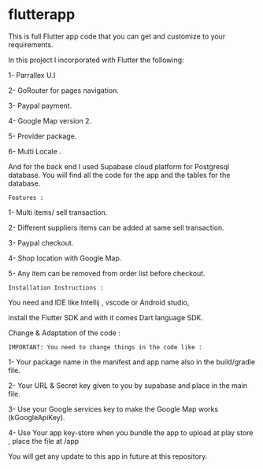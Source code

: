 # flutterapp
This is full Flutter app code that you can get and customize to your requirements.

In this project I incorporated with Flutter the following:


1- Parrallex U.I


2- GoRouter for pages navigation.


3- Paypal payment.


4- Google Map version 2.


5- Provider package.


6- Multi Locale .


And for the back end I used Supabase cloud platform for Postgresql database. You will find all the code for the app and the tables for the database.



    Features :


1- Multi items/ sell transaction.


2- Different suppliers items can be added at same sell transaction.


3- Paypal checkout.


4- Shop location with Google Map.


5- Any item can be removed from order list before checkout.


    Installation Instructions :


You need and IDE like Intellij , vscode or Android studio,


install the Flutter SDK and with it comes Dart language SDK.


Change & Adaptation of the code :


    IMPORTANT: You need to change things in the code like :


1- Your package name in the manifest and app name also in the build/gradle file.


2- Your URL & Secret key given to you by supabase and place in the main file.


3- Use your Google services key to make the Google Map works (kGoogleApiKey).


4- Use Your app key-store when you bundle the app to upload at play store , place the file at /app


You will get any update to this app in future at this repository.
